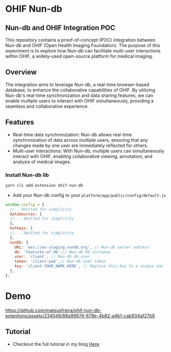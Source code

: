 # OHIF Nun-db

## Nun-db and OHIF Integration POC

 This repository contains a proof-of-concept (POC) integration between Nun-db and OHIF (Open Health Imaging
Foundation). The purpose of this experiment is to explore how Nun-db can facilitate multi-user interactions within
OHIF, a widely-used open-source platform for medical imaging.

## Overview

 The integration aims to leverage Nun-db, a real-time browser-based database, to enhance the collaborative capabilities of OHIF. By utilizing Nun-db's real-time synchronization and data sharing features, we can enable multiple users to interact with OHIF simultaneously, providing a seamless and collaborative experience.

## Features

 - Real-time data synchronization: Nun-db allows real-time synchronization of data across multiple users, ensuring that any changes made by one user are immediately reflected for others.
 - Multi-user interactions: With Nun-db, multiple users can simultaneously interact with OHIF, enabling collaborative viewing, annotation, and analysis of medical images.


### Install Nun-db lib
```bash
yarn cli add-extension ohif-nun-db
```

* Add your Nun-db config to your `platform/app/public/config/default.js`

```javascript
window.config = {
  //.. Omitted for simplicity
  dataSources: [
  //... Omitted for simplicity
  ],
  hotkeys: [
  //... Omitted for simplicity
  ],
  nunDb: {
    URL: 'wss://ws-staging.nundb.org', // Nun-db server address
    db: 'features-of-db',// Nun-db Db instance
    user: 'client', // Nun-db db user
    token: 'client-pwd',// Nun-db user token
    key: 'client-YOUR_NAME_HERE', // Replace this key to a unique one
  },
};
```

# Demo
https://github.com/mateusfreira/ohif-nun-db-extentions/assets/234049/88a99874-678e-4b82-a4b1-cab934af27b6


## Tutorial
* Checkout the full tutorial in my blog [Here](https://mateusfreira.github.io/@mateusfreira-real-time-medical-image-collaboration-ohif-nun-db/).
